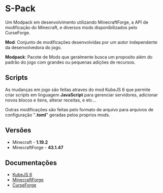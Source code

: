 # S-Pack

Um Modpack em desenvolvimento utilizando MinecraftForge, a API de modificação do Minecraft, e diversos mods disponibilizados pelo CurseForge.

**Mod**: Conjunto de modificações desenvolvidas por um autor independente da desenvolvedora do jogo.

**Modpack**: Pacote de Mods que geralmente busca um proposito além do padrão do jogo com grandes ou pequenas adições de recursos.

## Scripts

As mudanças em jogo são feitas atraves do mod KubeJS 6 que permite criar scripts em linguagem **JavaScript** para gerenciar servidores, adicionar novos blocos e itens, alterar receitas, e etc...

Outras modificações são feitas pelo formato de arquivo para arquivos de configuração "**.toml**" geradas pelos proprios mods.

## Versões

- Minecraft - **1.19.2**
- MinecraftForge - **43.1.47**

## Documentações

- <a href="https://mods.latvian.dev/books/kubejs-6-1192/">KubeJS 6</a>
- <a href="https://docs.minecraftforge.net/en/latest/">MinecraftForge</a>
- <a href="https://docs.curseforge.com/#getting-started/">CurseForge</a>